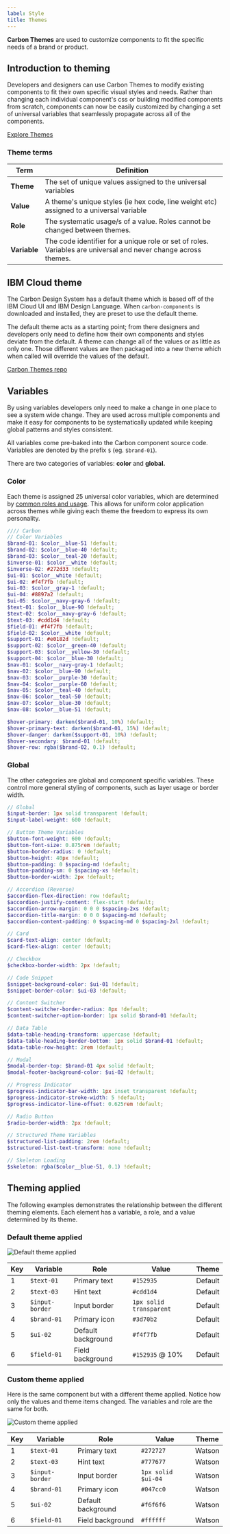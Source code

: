 ```yaml
---
label: Style
title: Themes
---
```


<page-intro>**Carbon Themes** are used to customize components to fit the specific needs of a brand or product.</page-intro>

## Introduction to theming

Developers and designers can use Carbon Themes to modify existing components to fit their own specific visual styles and needs. Rather than changing each individual component's css or building modified components from scratch, components can now be easily customized by changing a set of universal variables that seamlessly propagate across all of the components.

<p><a href="http://themes.carbondesignsystem.com/" target="_blank">Explore Themes</a></p>

### Theme terms

| Term         | Definition                                                                                                     |
| ------------ | -------------------------------------------------------------------------------------------------------------- |
| **Theme**    | The set of unique values assigned to the universal variables                                                   |
| **Value**    | A theme's unique styles (ie hex code, line weight etc) assigned to a universal variable                        |
| **Role**     | The systematic usage/s of a value. Roles cannot be changed between themes.                                     |
| **Variable** | The code identifier for a unique role or set of roles. Variables are universal and never change across themes. |

## IBM Cloud theme

The Carbon Design System has a default theme which is based off of the IBM Cloud UI and IBM Design Language. When `carbon-components` is downloaded and installed, they are preset to use the default theme.

The default theme acts as a starting point; from there designers and developers only need to define how their own components and styles deviate from the default. A theme can change all of the values or as little as only one. Those different values are then packaged into a new theme which when called will override the values of the default.

[Carbon Themes repo](https://github.com/carbon-design-system/carbon-themes)

## Variables

By using variables developers only need to make a change in one place to see a system wide change. They are used across multiple components and make it easy for components to be systematically updated while keeping global patterns and styles consistent.

All variables come pre-baked into the Carbon component source code. Variables are denoted by the prefix `$` (eg. `$brand-01`).

There are two categories of variables: **color** and **global.**

### Color

Each theme is assigned 25 universal color variables, which are determined by [common roles and usage](/style/color/usage). This allows for uniform color application across themes while giving each theme the freedom to express its own personality.

```scss
//// Carbon
// Color Variables
$brand-01: $color__blue-51 !default;
$brand-02: $color__blue-40 !default;
$brand-03: $color__teal-20 !default;
$inverse-01: $color__white !default;
$inverse-02: #272d33 !default;
$ui-01: $color__white !default;
$ui-02: #f4f7fb !default;
$ui-03: $color__gray-1 !default;
$ui-04: #8897a2 !default;
$ui-05: $color__navy-gray-6 !default;
$text-01: $color__blue-90 !default;
$text-02: $color__navy-gray-6 !default;
$text-03: #cdd1d4 !default;
$field-01: #f4f7fb !default;
$field-02: $color__white !default;
$support-01: #e0182d !default;
$support-02: $color__green-40 !default;
$support-03: $color__yellow-30 !default;
$support-04: $color__blue-30 !default;
$nav-01: $color__navy-gray-1 !default;
$nav-02: $color__blue-90 !default;
$nav-03: $color__purple-30 !default;
$nav-04: $color__purple-60 !default;
$nav-05: $color__teal-40 !default;
$nav-06: $color__teal-50 !default;
$nav-07: $color__blue-30 !default;
$nav-08: $color__blue-51 !default;

$hover-primary: darken($brand-01, 10%) !default;
$hover-primary-text: darken($brand-01, 15%) !default;
$hover-danger: darken($support-01, 10%) !default;
$hover-secondary: $brand-01 !default;
$hover-row: rgba($brand-02, 0.1) !default;
```

### Global

The other categories are global and component specific variables. These control more general styling of components, such as layer usage or border width.

```scss
// Global
$input-border: 1px solid transparent !default;
$input-label-weight: 600 !default;

// Button Theme Variables
$button-font-weight: 600 !default;
$button-font-size: 0.875rem !default;
$button-border-radius: 0 !default;
$button-height: 40px !default;
$button-padding: 0 $spacing-md !default;
$button-padding-sm: 0 $spacing-xs !default;
$button-border-width: 2px !default;

// Accordion (Reverse)
$accordion-flex-direction: row !default;
$accordion-justify-content: flex-start !default;
$accordion-arrow-margin: 0 0 0 $spacing-2xs !default;
$accordion-title-margin: 0 0 0 $spacing-md !default;
$accordion-content-padding: 0 $spacing-md 0 $spacing-2xl !default;

// Card
$card-text-align: center !default;
$card-flex-align: center !default;

// Checkbox
$checkbox-border-width: 2px !default;

// Code Snippet
$snippet-background-color: $ui-01 !default;
$snippet-border-color: $ui-03 !default;

// Content Switcher
$content-switcher-border-radius: 8px !default;
$content-switcher-option-border: 1px solid $brand-01 !default;

// Data Table
$data-table-heading-transform: uppercase !default;
$data-table-heading-border-bottom: 1px solid $brand-01 !default;
$data-table-row-height: 2rem !default;

// Modal
$modal-border-top: $brand-01 4px solid !default;
$modal-footer-background-color: $ui-02 !default;

// Progress Indicator
$progress-indicator-bar-width: 1px inset transparent !default;
$progress-indicator-stroke-width: 5 !default;
$progress-indicator-line-offset: 0.625rem !default;

// Radio Button
$radio-border-width: 2px !default;

// Structured Theme Variables
$structured-list-padding: 2rem !default;
$structured-list-text-transform: none !default;

// Skeleton Loading
$skeleton: rgba($color__blue-51, 0.1) !default; 
```

## Theming applied

The following examples demonstrates the relationship between the different theming elements. Each element has a variable, a role, and a value determined by its theme.

### Default theme applied

![Default theme applied](images/theme-1.png)

| Key | Variable      | Role               | Value                 | Theme   |
| --- | ------------- | ------------------ | --------------------- | ------- |
| 1   | `$text-01  `    | Primary text       | `#152935`               | Default |
| 2   | `$text-03  `    | Hint text          | `#cdd1d4 `              | Default |
| 3   | `$input-border` | Input border       | `1px solid transparent` | Default |
| 4   | `$brand-01`     | Primary icon       | `#3d70b2`               | Default |
| 5   | `$ui-02   `     | Default background | `#f4f7fb`               | Default |
| 6   | `$field-01`     | Field background   | `#152935` @ 10%         | Default |

### Custom theme applied

Here is the same component but with a different theme applied. Notice how only the values and theme items changed. The variables and role are the same for both.

![Custom theme applied](images/theme-2.png)

| Key | Variable      | Role               | Value            | Theme  |
| --- | ------------- | ------------------ | ---------------- | ------ |
| 1   | `$text-01   `   | Primary text       | `#272727    `      | Watson |
| 2   | `$text-03   `   | Hint text          | `#777677     `     | Watson |
| 3   | `$input-border` | Input border       | `1px solid $ui-04` | Watson |
| 4   | `$brand-01  `   | Primary icon       | `#047cc0   `       | Watson |
| 5   | `$ui-02 `       | Default background | `#f6f6f6 `         | Watson |
| 6   | `$field-01`     | Field background   | `#ffffff `         | Watson |
